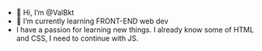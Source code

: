 - 👋 Hi, I’m @ValBkt
- 🌱 I’m currently learning FRONT-END web dev
- I have a passion for learning new things. I already know some of HTML and CSS, I need to continue with JS. 
